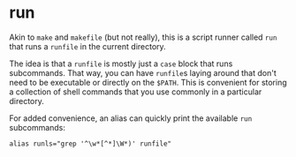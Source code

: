 # run

Akin to `make` and `makefile` (but not really), this is a script runner called `run` that runs a `runfile` in the current directory.

The idea is that a `runfile` is mostly just a `case` block that runs subcommands. That way, you can have `runfile`s laying around that don't need to be executable or directly on the `$PATH`. This is convenient for storing a collection of shell commands that you use commonly in a particular directory.

For added convenience, an alias can quickly print the available `run` subcommands:

    alias runls="grep '^\w*[^*]\W*)' runfile"
